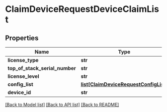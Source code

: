 # ClaimDeviceRequestDeviceClaimList

## Properties
Name | Type | Description | Notes
------------ | ------------- | ------------- | -------------
**license_type** | **str** |  | [optional] 
**top_of_stack_serial_number** | **str** |  | [optional] 
**license_level** | **str** |  | [optional] 
**config_list** | [**list[ClaimDeviceRequestConfigList]**](ClaimDeviceRequestConfigList.md) |  | [optional] 
**device_id** | **str** |  | [optional] 

[[Back to Model list]](../README.md#documentation-for-models) [[Back to API list]](../README.md#documentation-for-api-endpoints) [[Back to README]](../README.md)



